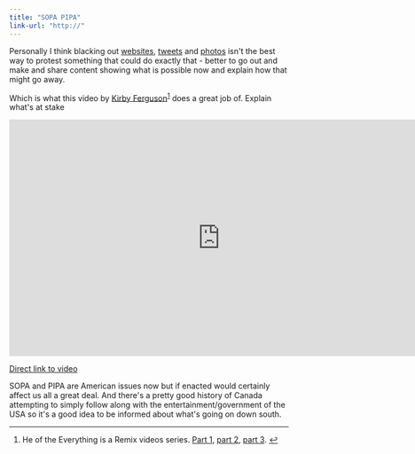 ```yaml
---
title: "SOPA PIPA"
link-url: "http://"
---
```

<p>Personally I think blacking out <a href="http://en.wikipedia.org/wiki/U2">websites</a>, <a href="https://twitter.com/ryanbaldwin/status/159671559450132480">tweets</a> and <a href="http://blog.flickr.net/en/2012/01/18/pipa-sopa/">photos</a> isn't the best way to protest something that could do exactly that - better to go out and make and share content showing what is possible now and explain how that might go away.</p>
<p>Which is what this video by <a href="http://vimeo.com/kirbyferguson">Kirby Ferguson</a><sup id="fnref-19991:1"><a href="#fn-19991:1" rel="footnote">1</a></sup> does a great job of. Explain what's at stake</p>
<p><iframe src="http://player.vimeo.com/video/31100268?byline=0&amp;portrait=0" width="759" height="427" frameborder="0" webkitAllowFullScreen mozallowfullscreen allowFullScreen></iframe></p>
<p><a href="http://vimeo.com/31100268">Direct link to video</a></p>
<p>SOPA and PIPA are American issues now but if enacted would certainly affect us all a great deal. And there's a pretty good history of Canada attempting to simply follow along with the entertainment/government of the USA so it's a good idea to be informed about what's going on down south.</p>
<div class="footnotes">
<hr />
<ol>
<li id="fn-19991:1">
He of the Everything is a Remix videos series. <a href="http://vimeo.com/14912890">Part 1</a>, <a href="http://vimeo.com/19447662">part 2</a>, <a href="http://vimeo.com/25380454">part 3</a>.&#160;<a href="#fnref-19991:1" rev="footnote">&#8617;</a>
</li>
</ol>
</div>
